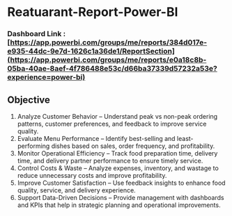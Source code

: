 # Reatuarant-Report-Power-BI

### Dashboard Link : [https://app.powerbi.com/groups/me/reports/384d017e-e935-44dc-9e7d-1626c1a36de1/ReportSection](https://app.powerbi.com/groups/me/reports/e0a18c8b-05ba-40ae-8aef-4f786488e53c/d66ba37339d57232a53e?experience=power-bi)

## Objective

1. Analyze Customer Behavior – Understand peak vs non-peak
ordering patterns, customer preferences, and feedback to
improve service quality.
2. Evaluate Menu Performance – Identify best-selling and least-
performing dishes based on sales, order frequency, and
profitability.
3. Monitor Operational Efficiency – Track food preparation time,
delivery time, and delivery partner performance to ensure
timely service.
4. Control Costs &amp; Waste – Analyze expenses, inventory, and
wastage to reduce unnecessary costs and improve profitability.
5. Improve Customer Satisfaction – Use feedback insights to
enhance food quality, service, and delivery experience.
6. Support Data-Driven Decisions – Provide management with
dashboards and KPIs that help in strategic planning and
operational improvements.
